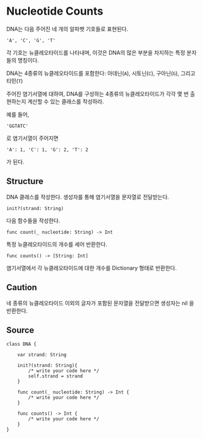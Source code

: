 # Nucleotide Counts

DNA는 다음 주어진 네 개의 알파벳 기호들로 표현된다.

    'A', 'C', 'G', 'T'

각 기호는 뉴클레오타이드를 나타내며, 이것은 DNA의 많은 부분을 차지하는 특정 분자들의 명칭이다.

DNA는 4종류의 뉴클레오타이드를 포함한다: 아데닌(`A`), 시토닌(`C`), 구아닌(`G`), 그리고 티민(`T`)


주어진 염기서열에 대하여, DNA를 구성하는 4종류의 뉴클레오타이드가 각각 몇 번 출현하는지 계산할 수 있는 클래스를 작성하라.

예를 들어,

    'GGTATC'

로 염기서열이 주어지면

    'A': 1, 'C': 1, 'G': 2, 'T': 2

가 된다.

## Structure

DNA 클래스를 작성한다. 생성자를 통해 염기서열을 문자열로 전달받는다.

    init?(strand: String)

다음 함수들을 작성한다.

    func count(_ nucleotide: String) -> Int

특정 뉴클레오타이드의 개수를 세어 반환한다.

    func counts() -> [String: Int]

염기서열에서 각 뉴클레오타이드에 대한 개수를 Dictionary 형태로 반환한다.

## Caution

네 종류의 뉴클레오타이드 이외의 글자가 포함된 문자열을 전달받으면 생성자는 nil 을 반환한다.

## Source

    class DNA {

        var strand: String

        init?(strand: String){
            /* write your code here */
            self.strand = strand
        }

        func count(_ nucleotide: String) -> Int {
            /* write your code here */
        }

        func counts() -> Int {
            /* write your code here */
        }
    }
